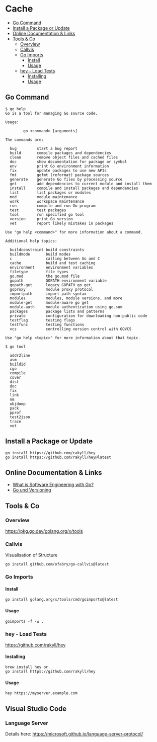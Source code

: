 # Cache

<!-- @import "[TOC]" {cmd="toc" depthFrom=2 depthTo=6 orderedList=false} -->

<!-- code_chunk_output -->

- [Go Command](#go-command)
- [Install a Package or Update](#install-a-package-or-update)
- [Online Documentation & Links](#online-documentation-links)
- [Tools & Co](#tools-co)
  - [Overview](#overview)
  - [Callvis](#callvis)
  - [Go Imports](#go-imports)
    - [Install](#install)
    - [Usage](#usage)
  - [hey - Load Tests](#hey-load-tests)
    - [Installing](#installing)
    - [Usage](#usage-1)

<!-- /code_chunk_output -->

## Go Command

```shell
$ go help
Go is a tool for managing Go source code.

Usage:

        go <command> [arguments]

The commands are:

  bug         start a bug report
  build       compile packages and dependencies
  clean       remove object files and cached files
  doc         show documentation for package or symbol
  env         print Go environment information
  fix         update packages to use new APIs
  fmt         gofmt (reformat) package sources
  generate    generate Go files by processing source
  get         add dependencies to current module and install them
  install     compile and install packages and dependencies
  list        list packages or modules
  mod         module maintenance
  work        workspace maintenance
  run         compile and run Go program
  test        test packages
  tool        run specified go tool
  version     print Go version
  vet         report likely mistakes in packages

Use "go help <command>" for more information about a command.

Additional help topics:

  buildconstraint build constraints
  buildmode       build modes
  c               calling between Go and C
  cache           build and test caching
  environment     environment variables
  filetype        file types
  go.mod          the go.mod file
  gopath          GOPATH environment variable
  gopath-get      legacy GOPATH go get
  goproxy         module proxy protocol
  importpath      import path syntax
  modules         modules, module versions, and more
  module-get      module-aware go get
  module-auth     module authentication using go.sum
  packages        package lists and patterns
  private         configuration for downloading non-public code
  testflag        testing flags
  testfunc        testing functions
  vcs             controlling version control with GOVCS

Use "go help <topic>" for more information about that topic.
```

```shell
$ go tool

  addr2line
  asm
  buildid
  cgo
  compile
  cover
  dist
  doc
  fix
  link
  nm
  objdump
  pack
  pprof
  test2json
  trace
  vet
```

## Install a Package or Update

```shell
go install https://github.com/rakyll/hey
go install https://github.com/rakyll/hey@latest
```

## Online Documentation & Links

- [What is Software Engineering with Go?](https://research.swtch.com/vgo-eng)
- [Go und Versioning](https://research.swtch.com/vgo)

## Tools & Co

### Overview

<https://pkg.go.dev/golang.org/x/tools>

### Callvis

Visualisation of Structure

```shell
go install github.com/ofabry/go-callvis@latest

```

### Go Imports

#### Install

```shell
go install golang.org/x/tools/cmd/goimports@latest
```

#### Usage

```shell
goimports -f -w .
```

### hey - Load Tests

<https://github.com/rakyll/hey>

#### Installing

```shell
brew install hey or
go install https://github.com/rakyll/hey
```

#### Usage

```shell
hey https://myserver.example.com
```

## Visual Studio Code

### Language Server

Details here: <https://microsoft.github.io/language-server-protocol/>
